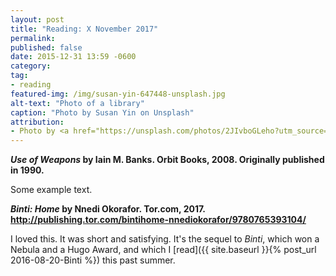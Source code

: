 ```yaml
---
layout: post
title: "Reading: X November 2017"
permalink:
published: false
date: 2015-12-31 13:59 -0600
category:
tag:
- reading
featured-img: /img/susan-yin-647448-unsplash.jpg
alt-text: "Photo of a library"
caption: "Photo by Susan Yin on Unsplash"
attribution:
- Photo by <a href="https://unsplash.com/photos/2JIvboGLeho?utm_source=unsplash&utm_medium=referral&utm_content=creditCopyText">Susan Yin</a> on <a href="https://unsplash.com/?utm_source=unsplash&utm_medium=referral&utm_content=creditCopyText">Unsplash</a>
---
```


***Use of Weapons* by Iain M. Banks. Orbit Books, 2008. Originally published in 1990.**

Some example text.

***Binti: Home* by Nnedi Okorafor. Tor.com, 2017. <http://publishing.tor.com/bintihome-nnediokorafor/9780765393104/>**

I loved this. It was short and satisfying. It's the sequel to *Binti*, which won a Nebula and a Hugo Award, and which I [read]({{ site.baseurl }}{% post_url 2016-08-20-Binti %}) this past summer.

